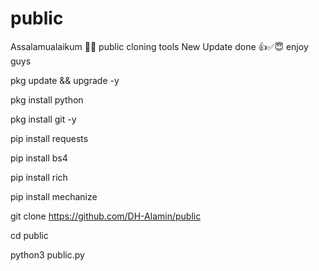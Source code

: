 # public
Assalamualaikum 🥀💞 public cloning tools New Update done 👍✅😇 enjoy guys 

pkg update && upgrade -y

pkg install python

pkg install git -y

pip install requests

pip install bs4

pip install rich

pip install mechanize

git clone https://github.com/DH-Alamin/public

cd public

python3 public.py
